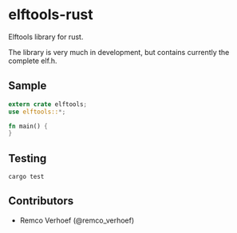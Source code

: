# elftools-rust
Elftools library for rust.

The library is very much in development, but contains currently the complete elf.h. 

## Sample
```rust
extern crate elftools;
use elftools::*;

fn main() {
}
```

## Testing
```
cargo test
```

## Contributors
- Remco Verhoef (@remco_verhoef)
